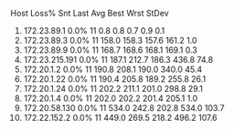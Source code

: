  Host                                Loss%   Snt   Last   Avg  Best  Wrst StDev
 1. 172.23.89.1                       0.0%    11    0.8   0.8   0.7   0.9   0.1
 2. 172.23.89.3                       0.0%    11  158.0 158.3 157.6 161.2   1.0
 3. 172.23.89.9                       0.0%    11  168.7 168.6 168.1 169.1   0.3
 4. 172.23.215.191                    0.0%    11  187.1 212.7 186.3 436.8  74.8
 5. 172.20.1.2                        0.0%    11  190.8 208.1 190.0 340.0  45.4
 6. 172.20.1.22                       0.0%    11  190.4 205.8 189.2 255.8  26.1
 7. 172.20.1.24                       0.0%    11  202.2 211.1 201.0 298.8  29.1
 8. 172.20.1.4                        0.0%    11  202.0 202.2 201.4 205.1   1.0
 9. 172.20.58.130                     0.0%    11  534.0 242.8 202.8 534.0 103.7
10. 172.22.152.2                      0.0%    11  449.0 269.5 218.2 496.2 107.6
